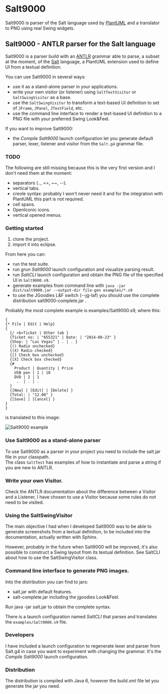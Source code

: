 Salt9000
========

Salt9000 is parser of the Salt language used by [PlantUML](plantuml.sourceforge.net) and a translator to PNG
using real Swing widgets.

## Salt9000 - ANTLR parser for the Salt language

Salt9000 is a parser build with an [ANTLR](www.antlr.org) grammar able to parse,
a subset at the moment, of the [Salt](http://plantuml.sourceforge.net/salt.html) language,
a PlantUML extension used to define UI from a textual definition.

You can use Salt9000 in several ways:

  * use it as a stand-alone parser in your applications.
  * write your own visitor (or listener) using `SaltTextVisitor` or `SaltSwingVisitor` as a base.
  * use the `SaltSwingVisitor` to transform a text-based UI definition to set of `JFrame`, `JPanel`, `JTextField`, etc.
  * use the command line interface to render a text-based UI definition to a PNG file with your preferred Swing Look&Feel.

If you want to improve Salt9000:

  * the *Compile Salt9000* launch configuration let you generate default parser, lexer, listener and visitor from
  the `Salt.g4` grammar file.

### TODO

The following are still missing because this is the very first version and I don't need them at the moment:

  * separators (.., ==, ~~, --).
  * vertical tabs.
  * creole syntax: probably I won't never need it and for the integration with PlantUML this part is not required.
  * cell spans.
  * OpenIconic icons.
  * vertical opened menus.
  
### Getting started

  1. clone the project.
  2. import it into eclipse.

From here you can:

  * run the test suite.
  * run *grun Salt9000* launch configuration and visualize parsing result.
  * run *SaltCLI* launch configuration and obtain the PNG file of the specified UI in `Salt9000.s9`.
  * generate examples from command line with `java -jar dist/salt9000.jar --output-dir file-gen examples/*.s9`
  * to use the JGoodies L&F switch (--jg-laf) you should use the complete distribution salt9000-complete.jar .

Probably the most complete example is examples/Salt9000.s9, where this:

    {
    {* File | Edit | Help}
    {
      {/ <b>Ticket | Other tab }
      {Ticket no: | "655321" | Date: | "2014-08-23" }
      {Shop: | ^Las Vegas^ | . | . }
      {() Radio unchecked}
      {(X) Radio checked}
      {[] Check box unchecked}
      {[X] Check box checked}
      {#
        Product | Quantity | Price
        USB pen | 1 | 10 
        DVD | 2 | 1 
         .  | . | . 
      }
      {[New] | [Edit] | [Delete] }
      {Total: | "12.00" }
      {[Save] | [Cancel] }
    }
    }

is translated to this image:

![Salt9000 example](file-gen/Salt9000.png)

### Use Salt9000 as a stand-alone parser

To use Salt9000 as a parser in your project you need to include the salt.jar file in your classpath.  
The class `SaltTest` has examples of how to instantiate and parse a string if you are new to ANTLR.

### Write your own Visitor.

Check the ANTLR documentation about the difference between a Visitor and a Listener, I have chosen to use a Visitor
because some rules do not need to be visited.

### Using the SaltSwingVisitor

The main objective I had when I developed Salt9000 was to be able to generate screenshots from a textual definition,
to be included into the documentation, actually written with Sphinx.

However, probably in the future when Salt9000 will be improved, it's also possible to construct a Swing layout from
its textual definition. See SaltCLI about how to use the SaltSwingVisitor class.

### Command line interface to generate PNG images.

Into the distribution you can find to jars:

  * salt.jar with default features.
  * salt-complete.jar including the jgoodies Look&Feel.

Run java -jar salt.jar to obtain the complete syntax.

There is a launch configuration named *SaltCLI* that parses and translates the `examples/Salt9000.s9` file.

### Developers

I have included a launch configuration to regenerate lexer and parser from Salt.g4
in case you want to experiment with changing the grammar. It's the *Compile Salt9000* launch configuration.

### Distribution

The distribution is compiled with Java 6, however the build.xml file let you generate the jar you need.
